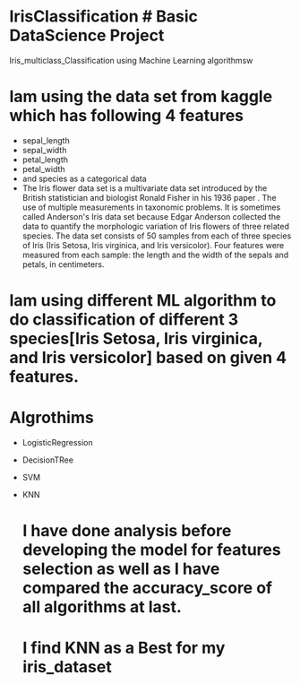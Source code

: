 # IrisClassification  # Basic DataScience Project
Iris_multiclass_Classification using Machine Learning algorithmsw
# Iam using the data set from kaggle which has following 4 features 
- sepal_length
- sepal_width
- petal_length
- petal_width
- and species as a categorical data
- The Iris flower data set is a multivariate data set introduced by the British statistician and biologist Ronald Fisher in his 1936 paper . The use of multiple measurements in taxonomic problems. It is sometimes called Anderson's Iris data set because Edgar Anderson collected the data to quantify the morphologic variation of Iris flowers of three related species. The data set consists of 50 samples from each of three species of Iris (Iris Setosa, Iris virginica, and Iris versicolor). Four features were measured from each sample: the length and the width of the sepals and petals, in centimeters.



# Iam using different ML algorithm to do classification of different 3 species[Iris Setosa, Iris virginica, and Iris versicolor] based on given 4 features.
# Algrothims
- LogisticRegression
- DecisionTRee
- SVM
- KNN

  # I have done analysis before developing the model for features selection as well as I have compared  the accuracy_score of all algorithms at last.
  # I find KNN as a Best for my iris_dataset

